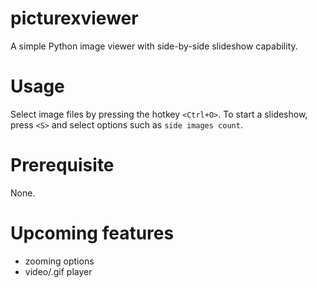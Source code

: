 # picturexviewer
A simple Python image viewer with side-by-side slideshow capability.

# Usage
Select image files by pressing the hotkey ``` <Ctrl+O> ```. To start a slideshow, press ``` <S> ``` and select options such as ``` side images count ```.

# Prerequisite
None.

# Upcoming features
* zooming options
* video/.gif player
